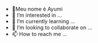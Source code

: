 - 👋Meu nome é Ayumi
- 👀 I’m interested in ...
- 🌱 I’m currently learning ...
- 💞️ I’m looking to collaborate on ...
- 📫 How to reach me ...

<!---
latadetinta/latadetinta is a ✨ special ✨ repository because its `README.md` (this file) appears on your GitHub profile.
You can click the Preview link to take a look at your changes.
--->
